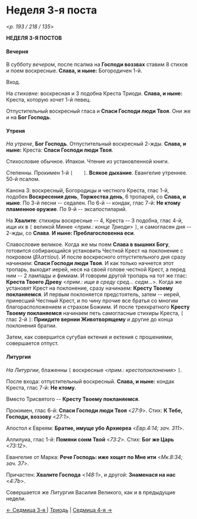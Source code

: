 
# Неделя 3-я поста

<*p. 193 / 218 / 135*>

**НЕДЕЛЯ 3-Я ПОСТОВ**

#### Вечерня

В субботу *вечером*, после псалма на **Господи воззвах** ставим 8 стихов и поем воскресные. 
**Слава, и ныне:** Богородичен 1-й. 

Вход.

На *стиховне*: воскресная и 3 подобна Креста Триоди. 
**Слава, и ныне:** Креста, которую хочет 1-й певец. 

Отпустительный воскресный гласа и **Спаси Господи люди Твоя**. 
Они же и на **Бог Господь**.

#### Утреня

*На утрене*, **Бог Господь**. Отпустительный воскресный 2-жды. **Слава, и ныне:** Креста: 
**Спаси Господи люди Твоя**. 

Стихословие обычное. Ипакои. Чтение из установленной книги. 

Степенны. Прокимен 1-й `[    ]`. **Всякое дыхание**. Евангелие утреннее. 50-й псалом. 

Канона 3: воскресный, Богородицы и честного Креста, глас 1-й, подобен **Воскресения день**, 
**Торжества день**, 6 тропарей, со **Слава, и ныне**.
По 3-й песни -- седален. 
По 6-й -- кондак, глас 7-й: **Не ктому пламенное оружие**. 
По 9-й -- эксапостиларий. 

На **Хвалите**: стихиры воскресные -- 4, Креста -- 3 подобна, глас 4-й, ищи их в 
`[` великой Минее <*прим.: конце Триоди*> `]`, и самогласен дня -- 2-жды, со **Слава**. 
**И ныне: Преблагословенна еси**. 

Славословие великое. Когда же мы поем **Слава в вышних Богу**, готовится собирающийся установить 
Честной Крест на поклонение с покровом (*βλαττίου*). И после воскресного отпустительного дня 
сразу начинаем: **Спаси Господи люди Твоя**. И как только начнется этот тропарь, выходит иерей, 
неся на своей голове честной Крест, а перед ним -- 2 лампады и фимиам. И говорим другой тропарь 
на тот же глас: **Креста Твоего Древу** <*прим.: ищи в среду сред... седм...*>. 
Когда же установят Крест на поклонение, сразу начинаем: **Кресту Твоему покланяемся**. 
И первым поклоняется предстоятель, затем -- иерей, принесший Честный Крест, и по чину прочие 
все братья со многим благорасположением и страхом Божиим. И после трехкратного 
**Кресту Твоему покланяемся** начинаем петь самогласные стихиры Креста, `[` глас 2-й `]`: 
**Приидите вернии Животворящему** и другие до конца поклонения братии. 

Затем, как совершится сугубая ектения и ектения с прошениями, совершается отпуст. 

#### Литургия

*На Литургии*, блаженны `[` воскресные <*прим.: крестопоклонения*> `]`. 

После входа: отпустительный воскресный. **Слава, и ныне:** кондак Креста, глас 7-й: **Не ктому**. 

Вместо Трисвятого -- **Кресту Твоему покланяемся**. 

Прокимен, глас 6-й: **Спаси Господи люди Твоя** <*27:9*>. 
Стих: **К Тебе, Господи, воззову** <*27:1*>. 

Апостол к Евреям: **Братие, имуще убо Архиереа** <*Евр.4:14; зач. 311*>.

Аллилуиа, глас 1-й: **Помяни сонм Твой** <*73:2*>. Стих: **Бог же Царь** <*73:12*>. 

Евангелие от Марка: **Рече Господь: иже хощет по Мне ити** <*Мк.8:34; зач. 37*>. 

Причастен: **Хвалите Господа** <*148:1*>, и другой: **Знаменася на нас** <*4:7b*>. 

Совершается же Литургия Василия Великого, как и в предыдущие недели. 

[← Седмица 3-я ](A_11_MES_week3.md) | [Триодь](README.md) | [Седмица 4-я →](A_13_MES_week4.md)
